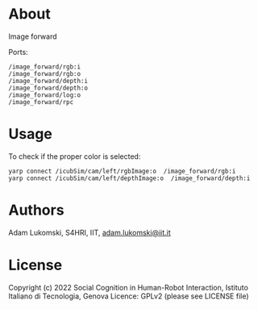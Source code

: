 # About

Image forward

Ports:

    /image_forward/rgb:i
    /image_forward/rgb:o
    /image_forward/depth:i
    /image_forward/depth:o
    /image_forward/log:o
    /image_forward/rpc


# Usage

To check if the proper color is selected:

    yarp connect /icubSim/cam/left/rgbImage:o  /image_forward/rgb:i
    yarp connect /icubSim/cam/left/depthImage:o  /image_forward/depth:i



# Authors

Adam Lukomski, S4HRI, IIT, adam.lukomski@iit.it

# License

Copyright (c) 2022 Social Cognition in Human-Robot Interaction,
                   Istituto Italiano di Tecnologia, Genova
Licence: GPLv2 (please see LICENSE file)
